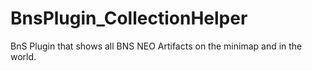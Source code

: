 # BnsPlugin_CollectionHelper  
BnS Plugin that shows all BNS NEO Artifacts on the minimap and in the world.

